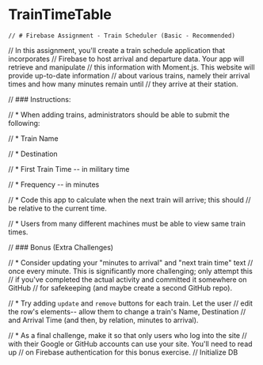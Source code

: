 # TrainTimeTable

    // # Firebase Assignment - Train Scheduler (Basic - Recommended)

// In this assignment, you'll create a train schedule application that incorporates 
// Firebase to host arrival and departure data. Your app will retrieve and manipulate 
// this information with Moment.js. This website will provide up-to-date information 
// about various trains, namely their arrival times and how many minutes remain until 
// they arrive at their station.

// ### Instructions:

//   * When adding trains, administrators should be able to submit the following:

//     * Train Name

//     * Destination 

//     * First Train Time -- in military time

//     * Frequency -- in minutes

//   * Code this app to calculate when the next train will arrive; this should 
// be relative to the current time.

//   * Users from many different machines must be able to view same train times.

// ### Bonus (Extra Challenges)

// * Consider updating your "minutes to arrival" and "next train time" text 
// once every minute. This is significantly more challenging; only attempt this 
// if you've completed the actual activity and committed it somewhere on GitHub 
// for safekeeping (and maybe create a second GitHub repo).

// * Try adding `update` and `remove` buttons for each train. Let the user 
// edit the row's elements-- allow them to change a train's Name, Destination 
// and Arrival Time (and then, by relation, minutes to arrival).

// * As a final challenge, make it so that only users who log into the site 
// with their Google or GitHub accounts can use your site. You'll need to read up 
// on Firebase authentication for this bonus exercise.
// Initialize DB